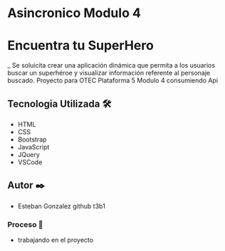 # Asincronico Modulo 4

# Encuentra tu SuperHero

_ Se soluicita crear una aplicación dinámica que permita a los usuarios buscar un superhéroe y visualizar información referente al personaje buscado.
Proyecto para OTEC Plataforma 5 Modulo 4 consumiendo Api

## Tecnologia Utilizada 🛠️
- HTML
- CSS
- Bootstrap
- JavaScript
- JQuery
- VSCode

## Autor ✒️
- Esteban Gonzalez
 github t3b1

### Proceso 🔧
- trabajando en el proyecto
